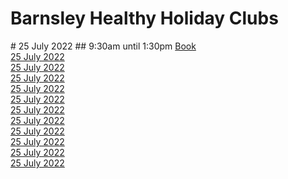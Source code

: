 <div class="jumbotron jumbotron-fluid">
  <div class="container">
    <h1 class="display-4">Barnsley Healthy Holiday Clubs</h1>
    <div class="container">
  <div class="row">
    <div class="col-lg">
      # 25 July 2022
      ## 9:30am until 1:30pm
      <a class="btn btn-primary" href="https://my.barnsley.gov.uk/events/38947/barnsley-gymnastics" role="button">Book</a>   
    </div>
    <div class="col-lg">
      <a class="btn btn-primary" href="https://my.barnsley.gov.uk/events/38947/barnsley-gymnastics" role="button">25 July 2022</a>   
    </div>
    <div class="col-lg">
      <a class="btn btn-primary" href="https://my.barnsley.gov.uk/events/38947/barnsley-gymnastics" role="button">25 July 2022</a>   
    </div>
    <div class="col-lg">
      <a class="btn btn-primary" href="https://my.barnsley.gov.uk/events/38947/barnsley-gymnastics" role="button">25 July 2022</a>   
    </div>
  </div>


  <div class="row">
    <div class="col-lg">
      <a class="btn btn-primary" href="https://my.barnsley.gov.uk/events/38947/barnsley-gymnastics" role="button">25 July 2022</a>   
    </div>
    <div class="col-lg">
      <a class="btn btn-primary" href="https://my.barnsley.gov.uk/events/38947/barnsley-gymnastics" role="button">25 July 2022</a>   
    </div>
    <div class="col-lg">
      <a class="btn btn-primary" href="https://my.barnsley.gov.uk/events/38947/barnsley-gymnastics" role="button">25 July 2022</a>   
    </div>
    <div class="col-lg">
      <a class="btn btn-primary" href="https://my.barnsley.gov.uk/events/38947/barnsley-gymnastics" role="button">25 July 2022</a>   
    </div>
  </div>

      
  <div class="row">
    <div class="col-lg">
      <a class="btn btn-primary" href="https://my.barnsley.gov.uk/events/38947/barnsley-gymnastics" role="button">25 July 2022</a>   
    </div>
    <div class="col-lg">
      <a class="btn btn-primary" href="https://my.barnsley.gov.uk/events/38947/barnsley-gymnastics" role="button">25 July 2022</a>   
    </div>
    <div class="col-lg">
      <a class="btn btn-primary" href="https://my.barnsley.gov.uk/events/38947/barnsley-gymnastics" role="button">25 July 2022</a>   
    </div>
    <div class="col-lg">
      <a class="btn btn-primary" href="https://my.barnsley.gov.uk/events/38947/barnsley-gymnastics" role="button">25 July 2022</a>   
    </div>
  </div>

</div>
  </div>
</div>
